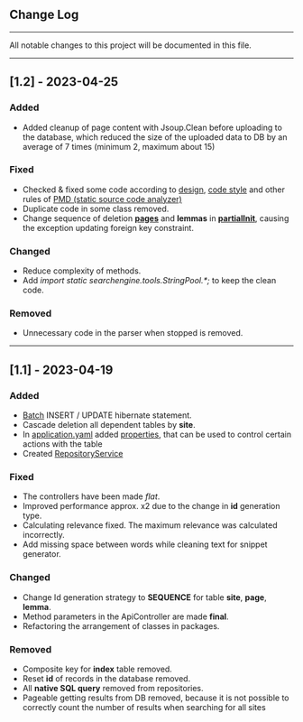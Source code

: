 ## Change Log
___

All notable changes to this project will be documented in this file.

___

## [1.2] - 2023-04-25

### Added

- Added cleanup of page content with Jsoup.Clean before uploading to the database, which reduced the size of the uploaded data to DB by an average of 7 times (minimum 2, maximum about 15)

### Fixed

- Checked & fixed some code according to [design](https://docs.pmd-code.org/pmd-doc-6.55.0/pmd_rules_java.html#design), [code style](https://docs.pmd-code.org/pmd-doc-6.55.0/pmd_rules_java.html#code-style) and other rules of [PMD (static source code analyzer)](https://docs.pmd-code.org/pmd-doc-6.55.0/index.html)
- Duplicate code in some class removed.
- Change sequence of deletion **[pages](https://github.com/lebedev-artem/searchengine-master/blob/fbacc375cc12f2e8c48b7f905e4f4cf477a079f5/src/main/java/searchengine/tools/indexing/SchemaActions.java#L196)** and **lemmas** in **[partialInit](https://github.com/lebedev-artem/searchengine-master/blob/fbacc375cc12f2e8c48b7f905e4f4cf477a079f5/src/main/java/searchengine/tools/indexing/SchemaActions.java#L100)**, causing the exception updating foreign key constraint.

### Changed

- Reduce complexity of methods.
- Add _import static searchengine.tools.StringPool.*;_ to keep the clean code.

### Removed

- Unnecessary code in the parser when stopped is removed.

___

## [1.1] - 2023-04-19

### Added

- [Batch](https://github.com/lebedev-artem/searchengine-master/blob/0623f920f6cdd3d09077b04e681452f4653e8c03/src/main/resources/application.yaml#L33) INSERT / UPDATE hibernate statement.
- Cascade deletion all dependent tables by **site**.
- In [application.yaml](https://github.com/lebedev-artem/searchengine-master/blob/4cd80e1f636f6a14d77a0aff7f8f94b0276c470e/src/main/resources/application.yaml) added [properties](https://github.com/lebedev-artem/searchengine-master/blob/4cd80e1f636f6a14d77a0aff7f8f94b0276c470e/src/main/resources/application.yaml#L76), that can be used to control certain actions with the table
- Created [RepositoryService](https://github.com/lebedev-artem/searchengine-master/blob/4cd80e1f636f6a14d77a0aff7f8f94b0276c470e/src/main/java/searchengine/services/RepositoryService.java)

### Fixed

- The controllers have been made *flat*.
- Improved performance approx. x2 due to the change in **id** generation type.
- Calculating relevance fixed. The maximum relevance was calculated incorrectly.
- Add missing space between words while cleaning text for snippet generator.

### Changed

- Change Id generation strategy to **SEQUENCE** for table **site**, **page**, **lemma**.
- Method parameters in the ApiController are made **final**.
- Refactoring the arrangement of classes in packages.

### Removed

- Composite key for **index** table removed.
- Reset **id** of records in the database removed.
- All **native SQL query** removed from repositories.
- Pageable getting results from DB removed, because it is not possible to correctly count the number of results when searching for all sites



